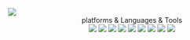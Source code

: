 <img src="https://capsule-render.vercel.app/api?type=waving&color=auto&height=200&section=header&text=POPnJOY&fontSize=90" />
	<div align="center">
  platforms & Languages & Tools <br>
<img src="https://img.shields.io/badge/Java-007396?style=flat&logo=Java&logoColor=white" />
<img src="https://img.shields.io/badge/IntelliJIDEA-000000?style=flat&logo=IntelliJIDEA&logoColor=white"/>
<img src="https://img.shields.io/badge/SpringBoot-6DB33F?style=flat&logo=SpringBoot&logoColor=white"/>
<img src="https://img.shields.io/badge/JavaScript-F7DF1E?style=flat&logo=JavaScript&logoColor=white"/>
<img src="https://img.shields.io/badge/jQuery-0769AD?style=flat&logo=jQuery&logoColor=white"/>
<img src="https://img.shields.io/badge/Oracle-F80000?style=flat&logo=Oracle&logoColor=white"/>
  <img src="https://img.shields.io/badge/Bootstrap-7952B3?style=flat&logo=Bootstrap&logoColor=white"/>
<img src="https://img.shields.io/badge/Windows11-0078D4?style=flat&logo=Windows11&logoColor=white"/>
<img src="https://img.shields.io/badge/GitHub-181717?style=flat&logo=GitHub&logoColor=white"/>
  </div>
